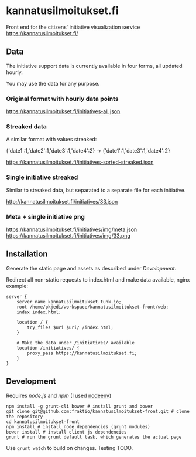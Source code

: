 # kannatusilmoitukset.fi

Front end for the citizens' initiative visualization service https://kannatusilmoitukset.fi/

## Data

The initiative support data is currently available in four forms, all updated hourly.

You may use the data for any purpose.

### Original format with hourly data points

https://kannatusilmoitukset.fi/initiatives-all.json

### Streaked data

A similar format with values streaked:

{'date1':1,'date2':1,'date3':1,'date4':2} -> {'date1':1,'date3':1,'date4':2}

https://kannatusilmoitukset.fi/initiatives-sorted-streaked.json

### Single initiative streaked

Similar to streaked data, but separated to a separate file for each initiative.

http://kannatusilmoitukset.fi/initiatives/33.json

### Meta + single initiative png

https://kannatusilmoitukset.fi/initiatives/img/meta.json
https://kannatusilmoitukset.fi/initiatives/img/33.png

## Installation

Generate the static page and assets as described under _Development_.

Redirect all non-static requests to index.html and make data available, nginx example:

    server {
        server_name kannatusilmoitukset.tunk.io;
        root /home/pkjedi/workspace/kannatusilmoitukset-front/web;
        index index.html;

        location / {
            try_files $uri $uri/ /index.html;
        }

        # Make the data under /initiatives/ available
        location /initiatives/ {
            proxy_pass https://kannatusilmoitukset.fi;
        }
    }

## Development

Requires _node.js_ and _npm_ (I used [nodeenv](https://github.com/ekalinin/nodeenv))

    npm install -g grunt-cli bower # install grunt and bower
    git clone git@github.com:fraktio/kannatusilmoitukset-front.git # clone the repository
    cd kannatusilmoitukset-front
    npm install # install node dependencies (grunt modules)
    bower install # install client js dependencies
    grunt # run the grunt default task, which generates the actual page

Use `grunt watch` to build on changes. Testing TODO.

